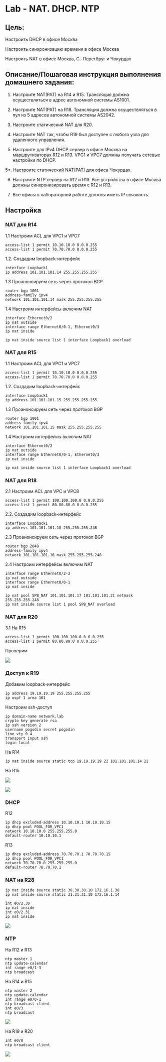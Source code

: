 # Lab - NAT. DHCP. NTP

## Цель:

   Настроить DHCP в офисе Москва
   
   Настроить синхронизацию времени в офисе Москва
   
   Настроить NAT в офисе Москва, C.-Перетбруг и Чокурдах

## Описание/Пошаговая инструкция выполнения домашнего задания:

   1. Настроите NAT(PAT) на R14 и R15. Трансляция должна осуществляться в адрес автономной системы AS1001.
   
   2. Настроите NAT(PAT) на R18. Трансляция должна осуществляться в пул из 5 адресов автономной системы AS2042.
   
   3. Настроите статический NAT для R20.
   
   4. Настроите NAT так, чтобы R19 был доступен с любого узла для удаленного управления.
   
   5. Настроите для IPv4 DHCP сервер в офисе Москва на маршрутизаторах R12 и R13. VPC1 и VPC7 должны получать сетевые настройки по DHCP.
   
   5*. Настроите статический NAT(PAT) для офиса Чокурдах.
   
   6. Настроите NTP сервер на R12 и R13. Все устройства в офисе Москва должны синхронизировать время с R12 и R13.
   
   7. Все офисы в лабораторной работе должны иметь IP связность.

## Настройка

### NAT для R14

   1.1 Настроим ACL для VPC1 и VPC7
   
```
access-list 1 permit 10.10.10.0 0.0.0.255
access-list 1 permit 70.70.70.0 0.0.0.255
```

   1.2. Создадим loopback-интерфейс

```
interface Loopback1
ip address 101.101.101.14 255.255.255.255
```

   1.3 Проанонсируем сеть через протокол BGP

```
router bgp 1001
address-family ipv4
network 101.101.101.14 mask 255.255.255.255
```

   1.4 Настроим интерфейсы включим NAT

```
interface Ethernet0/2
ip nat outside
interface range Ethernet0/0-1, Ethernet0/3
ip nat inside

ip nat inside source list 1 interface Loopback1 overload
```

### NAT для R15

   1.1 Настроим ACL для VPC1 и VPC7
   
```
access-list 1 permit 10.10.10.0 0.0.0.255
access-list 1 permit 70.70.70.0 0.0.0.255
```

   1.2. Создадим loopback-интерфейс

```
interface Loopback1
ip address 101.101.101.15 255.255.255.255
```

   1.3 Проанонсируем сеть через протокол BGP

```
router bgp 1001
address-family ipv4
network 101.101.101.15 mask 255.255.255.255
```

   1.4 Настроим интерфейсы включим NAT

```
interface Ethernet0/2
ip nat outside
interface range Ethernet0/0-1, Ethernet0/3
ip nat inside

ip nat inside source list 1 interface Loopback1 overload
```

### NAT для R18

   2.1 Настроим ACL для VPC и VPC8
   
```
access-list 1 permit 100.100.100.0 0.0.0.255
access-list 1 permit 80.80.80.0 0.0.0.255
```

   2.2. Создадим loopback-интерфейс

```
interface Loopback1
ip address 101.101.101.18 255.255.255.248
```

   2.3 Проанонсируем сеть через протокол BGP

```
router bgp 2048
address-family ipv4
network 101.101.101.16 mask 255.255.255.248
```

   2.4 Настроим интерфейсы включим NAT

```
interface range Ethernet0/2-3
ip nat outside
interface range Ethernet0/0-1
ip nat inside

ip nat pool SPB_NAT 101.101.101.17 101.101.101.21 netmask 255.255.255.248
ip nat inside source list 1 pool SPB_NAT overload
```

### NAT для R20

   3.1 На R15
   
```
access-list 1 permit 100.100.100.0 0.0.0.255
access-list 1 permit 80.80.80.0 0.0.0.255
```

   Проверим

![](img/r20_to_r21.png)


### Доступ к R19

   Добавим loopback-интерфейс

```
ip address 19.19.19.19 255.255.255.255
ip ospf 1 area 101
```

   Настроим ssh-доступ

```
ip domain-name network.lab
crypto key generate rsa
ip ssh version 2
username pogodin secret pogodin
line vty 0 4
transport input ssh
login local
```

   На R14

```
ip nat inside source static tcp 19.19.19.19 22 101.101.101.14 22
```

   На R15

![](img/r25_to_r19.png)

![](img/r14_nat_tr.png)

### DHCP

   R12

```
ip dhcp excluded-address 10.10.10.1 10.10.10.15
ip dhcp pool POOL_FOR_VPC1
network 10.10.10.0 255.255.255.0
default-router 10.10.10.1
```

   R13

```
ip dhcp excluded-address 70.70.70.1 70.70.70.15
ip dhcp pool POOL_FOR_VPC1
network 70.70.70.0 255.255.255.0
default-router 70.70.70.1
```

### NAT на R28

```
ip nat inside source static 30.30.30.10 172.16.1.38
ip nat inside source static 31.31.31.10 172.16.1.14 

int e0/2.30           
ip nat inside
int e0/2.31  
ip nat inside
```

![](img/r28_nat.png)

### NTP

   На R12 и R13

```
ntp master 1
ntp update-calendar 
int range e0/1-3
ntp broadcast
```
   На R14 и R15

```
ntp master 2
ntp update-calendar 
int range e0/0-1
ntp broadcast client
int e0/3
ntp broadcast
```

![](img/r14_ntp.png)
   
   На R19 и R20

```
int e0/0
ntp broadcast client
```

![](img/r19_ntp.png)
